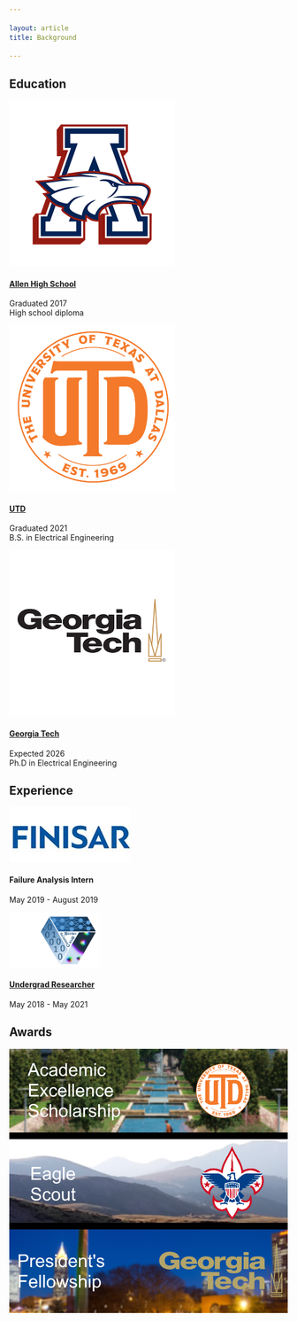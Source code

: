 ```yaml
---

layout: article
title: Background

---
```


## Education


<div class="grid">


 <div class="cell cell--auto">

<div class="card">
  <div class="card__image">
    <img class="image" src="/allen.png"/>
  </div>
  <div class="card__content">
    <div class="card__header">
      <h4><a href="/home">Allen High School</a></h4>
    </div>
    <p>Graduated 2017 <br> High school diploma</p>
  </div>
</div>

</div>

<div class="cell cell--1">

</div>


<div class="cell cell--auto">

  <div class="card">
  <div class="card__image">
    <img class="image" src="/utd.png"/>
  </div>
  <div class="card__content">
    <div class="card__header">
      <h4><a href="/home">UTD</a> </h4>
    </div>
    <p>Graduated 2021 <br> B.S. in Electrical Engineering  </p>
  </div>
</div>

</div>

<div class="cell cell--1">

</div>


<div class="cell cell--auto">


<div class="card">
  <div class="card__image">
    <img class="image" src="/tech.png"/>
  </div>
  <div class="card__content">
    <div class="card__header">
      <h4><a href="/home">Georgia Tech</a></h4>
    </div>
    <p>Expected 2026 <br> Ph.D in Electrical Engineering</p>
  </div>
</div>


</div>


</div>

## Experience

<div class="grid">

<div class="cell cell--6">

<div class="item">
  <div class="item__image">
    <img class="image" src="/finisar.png"/>
  </div>
  <div class="item__content">
    <div class="item__header">
      <h4>Failure Analysis Intern</h4>
    </div>
    <div class="item__description">
      <p>May 2019 - August 2019</p>
    </div>
  </div>
</div>

</div>

<div class="cell cell--auto">

</div>


<div class="cell cell--6">

<div class="item">
  <div class="item__image">
    <img class="image" src="/nsc.PNG"/>
  </div>
  <div class="item__content">
    <div class="item__header">
      <h4> <a href = "https://personal.utdallas.edu/~joseph.friedman/">Undergrad Researcher </a></h4> 
    </div>
    <div class="item__description">
      <p>May 2018 - May 2021</p>
    </div>
  </div>
</div>

</div>



</div>

## Awards

<style>
  .swiper-demo {
    height: 220px;
  }
  .swiper-demo .swiper__slide {
    display: flex;
    align-items: center;
    justify-content: center;
    font-size: 3rem;
    color: #fff;
  }
  .swiper-demo .swiper__slide:nth-child(even) {
    background-color: #ff69b4;
  }
  .swiper-demo .swiper__slide:nth-child(odd) {
    background-color: #2593fc;
  }
  .swiper-demo--dark .swiper__slide:nth-child(even) {
    background-color: #312;
  }
  .swiper-demo--dark .swiper__slide:nth-child(odd) {
    background-color: #123;
  }
  .swiper-demo--image .swiper__slide:nth-child(n) {
    background-color: #000;
  }
</style>


<div class="swiper my-3 swiper-demo swiper-demo--image swiper-demo--3">
  <div class="swiper__wrapper">
    <div class="swiper__slide"><a href="https://enroll.utdallas.edu/freshman/aes/prospective-students/qualifications/"><img class="lightbox-ignore" src="/aes.png"/></a></div>
    <div class="swiper__slide"><a href="https://www.scouting.org/resources/guide-to-advancement/eagle-scout-rank/"><img class="lightbox-ignore" src="/bsa.png"/></a></div>
    <div class="swiper__slide"><img class="lightbox-ignore" src="/techa.png"/></div>
  </div>
  <div class="swiper__button swiper__button--prev fas fa-chevron-left"></div>
  <div class="swiper__button swiper__button--next fas fa-chevron-right"></div>
</div>



<script>
  {%- include scripts/lib/swiper.js -%}
  var SOURCES = window.TEXT_VARIABLES.sources;
  window.Lazyload.js(SOURCES.jquery, function() {
    $('.swiper-demo--0').swiper();
    $('.swiper-demo--1').swiper();
    $('.swiper-demo--2').swiper();
    $('.swiper-demo--3').swiper();
    $('.swiper-demo--4').swiper({ animation: false });
  });
</script>
